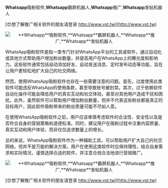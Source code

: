 **Whatsapp**吸粉软件,**Whatsapp**霸屏机器人,**Whatsapp**推广,**Whatsapp**发帖机器人

[😍想了解推广相关软件的朋友请登录 http://www.vst.tw](http://www.vst.tw)

 <center><img src="https://vst.tw/MP4/tuiguang/png/6.png" alt="**Whatsapp**吸粉软件,**Whatsapp**霸屏机器人,**Whatsapp**推广,**Whatsapp**发帖机器人"></center>

WhatsApp吸粉软件是指一类专门针对WhatsApp平台的工具或软件，通过自动化或其他方式帮助用户增加粉丝数量，并提高用户在WhatsApp上的曝光度和影响力。这些软件通常包括自动添加好友、自动发送消息、定时发布动态等功能，旨在让用户更轻松地扩大自己的社交网络。

然而，使用WhatsApp吸粉软件也存在一些需要注意的问题。首先，过度使用此类软件可能违反WhatsApp的使用条款，甚至导致账号被封禁。其次，过于依赖软件自动化操作可能会降低用户的真实互动和社交体验，甚至对其他用户造成干扰和困扰。此外，虽然软件可以帮助用户增加粉丝数量，但并不代表这些粉丝都是真正的目标用户，因此软件吸粉带来的粉丝质量可能不尽如人意。

在使用WhatsApp吸粉软件之前，用户应该审慎考虑软件的合法性、安全性以及是否符合自身的营销策略和道德标准。同时，建议用户在吸粉过程中注重内容质量、真实互动和用户体验，而非仅仅追求数量上的增长。

总的来说，WhatsApp吸粉软件作为一种辅助工具，可以帮助用户扩大自己的社交网络，但并不是万能的解决方案。用户在使用这类软件时应保持理性，结合自身需求和实际情况，谨慎选择合适的软件，并注意合规合法地进行营销推广。

 <center><img src="https://vst.tw/MP4/tuiguang/png/1.png" alt="**Whatsapp**吸粉软件,**Whatsapp**霸屏机器人,**Whatsapp**推广,**Whatsapp**发帖机器人"></center>

[😍想了解推广相关软件的朋友请登录 http://www.vst.tw](http://www.vst.tw)



